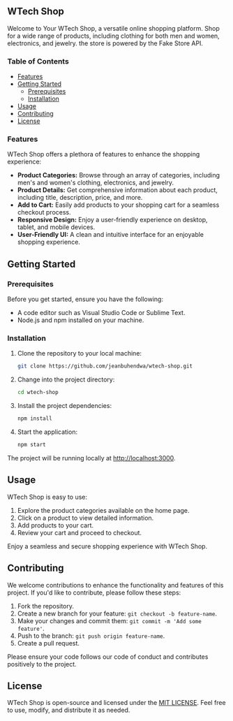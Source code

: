 ## WTech Shop

Welcome to Your WTech Shop, a versatile online shopping platform. Shop for a wide range of products, including clothing for both men and women, electronics, and jewelry. the store is powered by the Fake Store API.

### Table of Contents

- [Features](#features)
- [Getting Started](#getting-started)
  - [Prerequisites](#prerequisites)
  - [Installation](#installation)
- [Usage](#usage)
- [Contributing](#contributing)
- [License](#license)

### Features

WTech Shop offers a plethora of features to enhance the shopping experience:

- **Product Categories:** Browse through an array of categories, including men's and women's clothing, electronics, and jewelry.
- **Product Details:** Get comprehensive information about each product, including title, description, price, and more.
- **Add to Cart:** Easily add products to your shopping cart for a seamless checkout process.
- **Responsive Design:** Enjoy a user-friendly experience on desktop, tablet, and mobile devices.
- **User-Friendly UI:** A clean and intuitive interface for an enjoyable shopping experience.

## Getting Started

### Prerequisites

Before you get started, ensure you have the following:

- A code editor such as Visual Studio Code or Sublime Text.
- Node.js and npm installed on your machine.

### Installation

1. Clone the repository to your local machine:

   ```bash
   git clone https://github.com/jeanbuhendwa/wtech-shop.git
   ```

2. Change into the project directory:

   ```bash
   cd wtech-shop
   ```

3. Install the project dependencies:

   ```bash
   npm install
   ```

4. Start the application:

   ```bash
   npm start
   ```

The project will be running locally at [http://localhost:3000](http://localhost:3000).

## Usage

WTech Shop is easy to use:

1. Explore the product categories available on the home page.
2. Click on a product to view detailed information.
3. Add products to your cart.
4. Review your cart and proceed to checkout.

Enjoy a seamless and secure shopping experience with WTech Shop.

## Contributing

We welcome contributions to enhance the functionality and features of this project. If you'd like to contribute, please follow these steps:

1. Fork the repository.
2. Create a new branch for your feature: `git checkout -b feature-name`.
3. Make your changes and commit them: `git commit -m 'Add some feature'`.
4. Push to the branch: `git push origin feature-name`.
5. Create a pull request.

Please ensure your code follows our code of conduct and contributes positively to the project.

## License

WTech Shop is open-source and licensed under the [MIT LICENSE](./LICENSE). Feel free to use, modify, and distribute it as needed.
